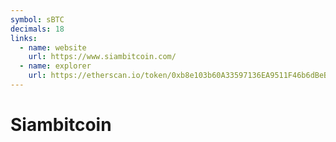 ```yaml
---
symbol: sBTC
decimals: 18
links:
  - name: website
    url: https://www.siambitcoin.com/
  - name: explorer
    url: https://etherscan.io/token/0xb8e103b60A33597136EA9511F46b6dBeB643a3a5
---
```


# Siambitcoin
